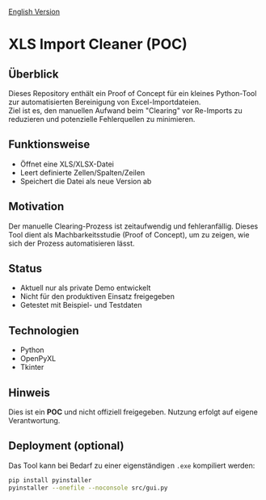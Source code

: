 [English Version](README_en.md)

# XLS Import Cleaner (POC)

## Überblick
Dieses Repository enthält ein Proof of Concept für ein kleines Python-Tool zur automatisierten Bereinigung von Excel-Importdateien.  
Ziel ist es, den manuellen Aufwand beim "Clearing" vor Re-Imports zu reduzieren und potenzielle Fehlerquellen zu minimieren.

## Funktionsweise
- Öffnet eine XLS/XLSX-Datei
- Leert definierte Zellen/Spalten/Zeilen
- Speichert die Datei als neue Version ab

## Motivation
Der manuelle Clearing-Prozess ist zeitaufwendig und fehleranfällig. Dieses Tool dient als Machbarkeitsstudie (Proof of Concept), um zu zeigen, wie sich der Prozess automatisieren lässt.

## Status
- Aktuell nur als private Demo entwickelt
- Nicht für den produktiven Einsatz freigegeben
- Getestet mit Beispiel- und Testdaten

## Technologien
- Python
- OpenPyXL
- Tkinter

## Hinweis
Dies ist ein **POC** und nicht offiziell freigegeben. Nutzung erfolgt auf eigene Verantwortung.


## Deployment (optional)

Das Tool kann bei Bedarf zu einer eigenständigen `.exe` kompiliert werden:

```bash
pip install pyinstaller
pyinstaller --onefile --noconsole src/gui.py

